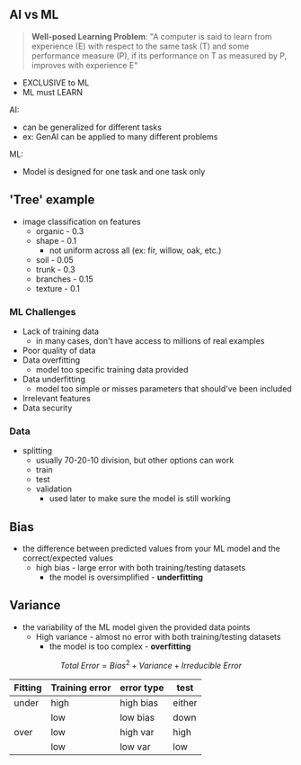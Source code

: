 ## AI vs ML

> **Well-posed Learning Problem**: "A computer is said to learn from experience (E) with respect to the same task (T) and some performance measure (P), if its performance on T as measured by P, improves with experience E"
- EXCLUSIVE to ML
- ML must LEARN

AI: 
- can be generalized for different tasks
- ex: GenAI can be applied to many different problems

ML:
- Model is designed for one task and one task only

## 'Tree' example
- image classification on features
	- organic - 0.3
	- shape - 0.1
		- not uniform across all (ex: fir, willow, oak, etc.)
	- soil - 0.05
	- trunk - 0.3
	- branches - 0.15
	- texture - 0.1

### ML Challenges
- Lack of training data
	- in many cases, don't have access to millions of real examples
- Poor quality of data
- Data overfitting
	- model too specific training data provided
- Data underfitting
	- model too simple or misses parameters that should've been included
- Irrelevant features
- Data security

### Data
- splitting
	- usually 70-20-10 division, but other options can work
	- train
	- test
	- validation
		- used later to make sure the model is still working

## Bias
- the difference between predicted values from your ML model and the correct/expected values
	- high bias - large error with both training/testing datasets
		- the model is oversimplified - **underfitting**

## Variance
- the variability of the ML model given the provided data points
	- High variance - almost no error with both training/testing datasets
		- the model is too complex - **overfitting**

$$
Total\ Error = Bias^2 + Variance + Irreducible\ Error
$$


| Fitting | Training error | error type | test   |
| ------- | -------------- | ---------- | ------ |
| under   | high           | high bias  | either |
|         | low            | low bias   | down   |
| over    | low            | high var   | high   |
|         | low            | low var    | low    |

